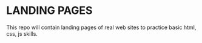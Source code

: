 # LANDING PAGES
This repo will contain landing pages of real web sites to practice basic html, css, js skills.